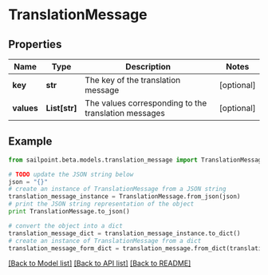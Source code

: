 # TranslationMessage


## Properties
Name | Type | Description | Notes
------------ | ------------- | ------------- | -------------
**key** | **str** | The key of the translation message | [optional] 
**values** | **List[str]** | The values corresponding to the translation messages | [optional] 

## Example

```python
from sailpoint.beta.models.translation_message import TranslationMessage

# TODO update the JSON string below
json = "{}"
# create an instance of TranslationMessage from a JSON string
translation_message_instance = TranslationMessage.from_json(json)
# print the JSON string representation of the object
print TranslationMessage.to_json()

# convert the object into a dict
translation_message_dict = translation_message_instance.to_dict()
# create an instance of TranslationMessage from a dict
translation_message_form_dict = translation_message.from_dict(translation_message_dict)
```
[[Back to Model list]](../README.md#documentation-for-models) [[Back to API list]](../README.md#documentation-for-api-endpoints) [[Back to README]](../README.md)


